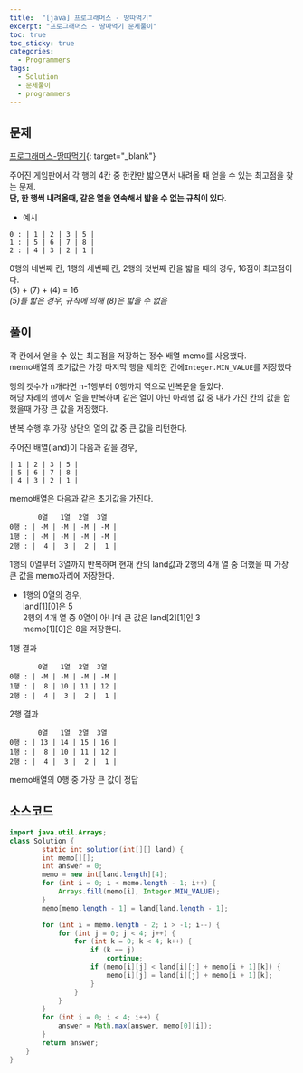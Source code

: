 ```yaml
---
title:  "[java] 프로그래머스 - 땅따먹기"
excerpt: "프로그래머스 - 땅따먹기 문제풀이"
toc: true
toc_sticky: true
categories:
  - Programmers
tags:
  - Solution
  - 문제풀이
  - programmers
---
```

## 문제  
[프로그래머스-땅따먹기](https://programmers.co.kr/learn/courses/30/lessons/12913?language=java){: target="_blank"}  

주어진 게임판에서 각 행의 4칸 중 한칸만 밟으면서 내려올 때 얻을 수 있는 최고점을 찾는 문제.  
**단, 한 행씩 내려올때, 같은 열을 연속해서 밟을 수 없는 규칙이 있다.**

* 예시  


```
0 : | 1 | 2 | 3 | 5 |
1 : | 5 | 6 | 7 | 8 |
2 : | 4 | 3 | 2 | 1 |
```
0행의 네번째 칸, 1행의 세번째 칸, 2행의 첫번째 칸을 밟을 때의 경우, 16점이 최고점이다.  
(5) + (7) + (4) = 16  
*(5)를 밟은 경우, 규칙에 의해 (8)은 밟을 수 없음*   


## 풀이  
각 칸에서 얻을 수 있는 최고점을 저장하는 정수 배열 memo를 사용했다.  
memo배열의 초기값은 가장 마지막 행을 제외한 칸에<code>Integer.MIN_VALUE</code>를 저장했다  

행의 갯수가 n개라면 n-1행부터 0행까지 역으로 반복문을 돌았다.  
해당 차례의 행에서 열을 반복하며 같은 열이 아닌 아래행 값 중 내가 가진 칸의 값을 합했을때 가장 큰 값을 저장했다.  


반복 수행 후 가장 상단의 열의 값 중 큰 값을 리턴한다.  


주어진 배열(land)이 다음과 같을 경우,
```
| 1 | 2 | 3 | 5 |
| 5 | 6 | 7 | 8 |
| 4 | 3 | 2 | 1 |
```  


 memo배열은 다음과 같은 초기값을 가진다.  
```
       0열   1열  2열  3열
0행 : | -M | -M | -M | -M |
1행 : | -M | -M | -M | -M |
2행 : |  4 |  3 |  2 |  1 |
```

1행의 0열부터 3열까지 반복하며 현재 칸의 land값과 2행의 4개 열 중 더했을 때 가장 큰 값을 memo자리에 저장한다.  
* 1행의 0열의 경우,  
land[1][0]은 5  
2행의 4개 열 중 0열이 아니며 큰 값은 land[2][1]인 3  
memo[1][0]은 8을 저장한다.


1행 결과
```
       0열   1열  2열  3열
0행 : | -M | -M | -M | -M |
1행 : |  8 | 10 | 11 | 12 |
2행 : |  4 |  3 |  2 |  1 |
```


2행 결과
```
       0열   1열  2열  3열
0행 : | 13 | 14 | 15 | 16 |
1행 : |  8 | 10 | 11 | 12 |
2행 : |  4 |  3 |  2 |  1 |
```

memo배열의 0행 중 가장 큰 값이 정답  

## 소스코드  

```java
import java.util.Arrays;
class Solution {
    	static int solution(int[][] land) {
		int memo[][];
		int answer = 0;
		memo = new int[land.length][4];
		for (int i = 0; i < memo.length - 1; i++) {
			Arrays.fill(memo[i], Integer.MIN_VALUE);
		}
		memo[memo.length - 1] = land[land.length - 1];

		for (int i = memo.length - 2; i > -1; i--) {
			for (int j = 0; j < 4; j++) {
				for (int k = 0; k < 4; k++) {
					if (k == j)
						continue;
					if (memo[i][j] < land[i][j] + memo[i + 1][k]) {
						memo[i][j] = land[i][j] + memo[i + 1][k];
					}
				}
			}
		}
		for (int i = 0; i < 4; i++) {
			answer = Math.max(answer, memo[0][i]);
		}
		return answer;
	}
}
```